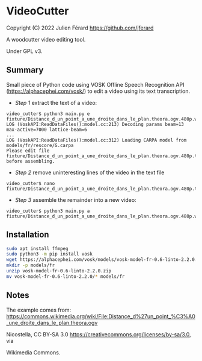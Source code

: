 # VideoCutter

Copyright (C) 2022 Julien Férard <https://github.com/jferard>

A woodcutter video editing tool.

Under GPL v3.

## Summary

Small piece of Python code using VOSK Offline Speech Recognition
API (https://alphacephei.com/vosk/) to edit a video using its text transcription.

* *Step 1* extract the text of a video:

```
video_cutter$ python3 main.py e fixture/Distance_d_un_point_a_une_droite_dans_le_plan.theora.ogv.480p.webm 
LOG (VoskAPI:ReadDataFiles():model.cc:213) Decoding params beam=13 max-active=7000 lattice-beam=6
...
LOG (VoskAPI:ReadDataFiles():model.cc:312) Loading CARPA model from models/fr/rescore/G.carpa
Please edit file fixture/Distance_d_un_point_a_une_droite_dans_le_plan.theora.ogv.480p.txt before assembling.
```

* *Step 2* remove uninteresting lines of the video in the text file

```
video_cutter$ nano fixture/Distance_d_un_point_a_une_droite_dans_le_plan.theora.ogv.480p.txt.
```

* *Step 3* assemble the remainder into a new video:

```
video_cutter$ python3 main.py a fixture/Distance_d_un_point_a_une_droite_dans_le_plan.theora.ogv.480p.webm 
```

## Installation

```bash
sudo apt install ffmpeg
sudo python3 -m pip install vosk
wget https://alphacephei.com/vosk/models/vosk-model-fr-0.6-linto-2.2.0.zip
mkdir -p models/fr
unzip vosk-model-fr-0.6-linto-2.2.0.zip
mv vosk-model-fr-0.6-linto-2.2.0/* models/fr
```

## Notes

The example comes from: 
https://commons.wikimedia.org/wiki/File:Distance_d%27un_point_%C3%A0_une_droite_dans_le_plan.theora.ogv

Nicostella, CC BY-SA 3.0 <https://creativecommons.org/licenses/by-sa/3.0>, via

Wikimedia Commons.